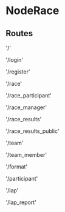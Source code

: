 ﻿# NodeRace

## Routes
'/'

'/login'

'/register'

'/race'

'/race_participant'

'/race_manager'

'/race_results'

'/race_results_public'

'/team'

'/team_member'

'/format'

 '/participant'

 '/lap'

'/lap_report'
